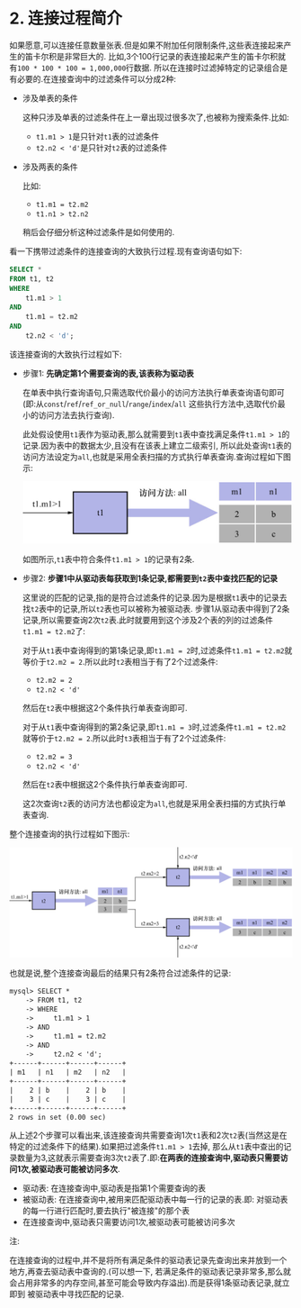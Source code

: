 # 2. 连接过程简介

如果愿意,可以连接任意数量张表.但是如果不附加任何限制条件,这些表连接起来产生的笛卡尔积是非常巨大的.
比如,3个100行记录的表连接起来产生的笛卡尔积就有`100 * 100 * 100 = 1,000,000`行数据.
所以在连接时过滤掉特定的记录组合是有必要的.在连接查询中的过滤条件可以分成2种:

- 涉及单表的条件

    这种只涉及单表的过滤条件在上一章出现过很多次了,也被称为搜索条件.比如:

    - `t1.m1 > 1`是只针对`t1`表的过滤条件
    - `t2.n2 < 'd'`是只针对`t2`表的过滤条件

- 涉及两表的条件

    比如:

    - `t1.m1 = t2.m2`
    - `t1.n1 > t2.n2`

    稍后会仔细分析这种过滤条件是如何使用的.

看一下携带过滤条件的连接查询的大致执行过程.现有查询语句如下:

```sql
SELECT *
FROM t1, t2
WHERE
    t1.m1 > 1
AND 
    t1.m1 = t2.m2
AND 
    t2.n2 < 'd';
```

该连接查询的大致执行过程如下:

- 步骤1: **先确定第1个需要查询的表,该表称为驱动表**

    在单表中执行查询语句,只需选取代价最小的访问方法执行单表查询语句即可(即:从`const`/`ref`/`ref_or_null`/`range`/`index`/`all`
    这些执行方法中,选取代价最小的访问方法去执行查询).
    
    此处假设使用`t1`表作为驱动表,那么就需要到`t1`表中查找满足条件`t1.m1 > 1`的记录.因为表中的数据太少,且没有在该表上建立二级索引,
    所以此处查询`t1`表的访问方法设定为`all`,也就是采用全表扫描的方式执行单表查询.查询过程如下图示:
    
    ![查询过程](./img/查询过程.jpg)

    如图所示,`t1`表中符合条件`t1.m1 > 1`的记录有2条.

- 步骤2: **步骤1中从驱动表每获取到1条记录,都需要到`t2`表中查找匹配的记录**

    这里说的匹配的记录,指的是符合过滤条件的记录.因为是根据`t1`表中的记录去找`t2`表中的记录,所以`t2`表也可以被称为被驱动表.
    步骤1从驱动表中得到了2条记录,所以需要查询2次`t2`表.此时就要用到这个涉及2个表的列的过滤条件`t1.m1 = t2.m2`了:
  
    对于从`t1`表中查询得到的第1条记录,即`t1.m1 = 2`时,过滤条件`t1.m1 = t2.m2`就等价于`t2.m2 = 2`.所以此时`t2`表相当于有了2个过滤条件:

    - `t2.m2 = 2`
    - `t2.n2 < 'd'`

    然后在`t2`表中根据这2个条件执行单表查询即可.

    对于从`t1`表中查询得到的第2条记录,即`t1.m1 = 3`时,过滤条件`t1.m1 = t2.m2`就等价于`t2.m2 = 2`.所以此时`t3`表相当于有了2个过滤条件:

    - `t2.m2 = 3`
    - `t2.n2 < 'd'`

    然后在`t2`表中根据这2个条件执行单表查询即可.

    这2次查询`t2`表的访问方法也都设定为`all`,也就是采用全表扫描的方式执行单表查询.

整个连接查询的执行过程如下图示:

![整个连接查询的执行过程](./img/整个连接查询的执行过程.jpg)

也就是说,整个连接查询最后的结果只有2条符合过滤条件的记录:

```
mysql> SELECT *
    -> FROM t1, t2
    -> WHERE
    ->     t1.m1 > 1
    -> AND 
    ->     t1.m1 = t2.m2
    -> AND 
    ->     t2.n2 < 'd';
+------+------+------+------+
| m1   | n1   | m2   | n2   |
+------+------+------+------+
|    2 | b    |    2 | b    |
|    3 | c    |    3 | c    |
+------+------+------+------+
2 rows in set (0.00 sec)
```

从上述2个步骤可以看出来,该连接查询共需要查询1次`t1`表和2次`t2`表(当然这是在特定的过滤条件下的结果).如果把过滤条件`t1.m1 > 1`去掉,
那么从`t1`表中查出的记录数量为3,这就表示需要查询3次`t2`表了.即:**在两表的连接查询中,驱动表只需要访问1次,被驱动表可能被访问多次**.

- 驱动表: 在连接查询中,驱动表是指第1个需要查询的表
- 被驱动表: 在连接查询中,被用来匹配驱动表中每一行的记录的表.即: 对驱动表的每一行进行匹配时,要去执行"被连接"的那个表
- 在连接查询中,驱动表只需要访问1次,被驱动表可能被访问多次

注: 

在连接查询的过程中,并不是将所有满足条件的驱动表记录先查询出来并放到一个地方,再查去驱动表中查询的.(可以想一下,
若满足条件的驱动表记录非常多,那么就会占用非常多的内存空间,甚至可能会导致内存溢出).而是获得1条驱动表记录,就立即到
被驱动表中寻找匹配的记录.
